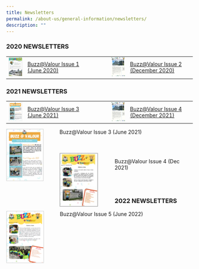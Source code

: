```yaml
---
title: Newsletters
permalink: /about-us/general-information/newsletters/
description: ""
---
```

### 2020 NEWSLETTERS

<table>		
	<tbody><tr>
		<td width="10%">
			<img src="/images/june_2020_pri_nl.jpg">
		</td>
		<td width="35%">
			<a href="https://drive.google.com/file/d/1ORNXkbhmZaNflgYv3vNhLN6JcFNeOWRC/view?usp=drive_link">
				Buzz@Valour Issue 1<br>
				(June 2020)</a>
		</td>
		<td width="10%" style="text-align: center"></td>
		<td width="10%" style="text-align: center">
			<img src="/images/december_2020_pri_nl.jpg">
		</td>
		<td width="35%">
			<a href="https://drive.google.com/file/d/1rr3QspWBnt3gbGCHCYFvUVzWgY3ack91/view?usp=drive_link">
			Buzz@Valour Issue 2<br>
			(December 2020)
			</a>
		</td>
	</tr>
</tbody></table>

### 2021 NEWSLETTERS

<table>		
	<tbody><tr>
		<td width="10%">
			<img src="/images/june_2021_pri_nl.jpg">
		</td>
		<td width="35%">
			<a href="https://drive.google.com/file/d/1OrENKeRqT7x2CaY6CcXt4juz-N3dJEqH/view?usp=drive_link">
				Buzz@Valour Issue 3<br>
				(June 2021)
			</a>
		</td>
		<td width="10%" style="text-align: center"></td>
		<td width="10%" style="text-align: center">
			<img src="/images/december_2020_pri_nl.jpg">
		</td>
		<td width="35%">
			<a href="https://drive.google.com/file/d/1ekVRaH9Ii21yxZgNy2Fw6X7918TeIPSW/view?usp=drive_link">
			Buzz@Valour Issue 4<br>
			(December 2021)
			</a>
		</td>
	</tr>
</tbody></table>

<div>  
<div style="float: left">  
<img src="/images/june_2021_pri_nl.jpg" style="width:70%">  
</div>  
<div></div>  
</div>

Buzz@Valour Issue 3 (June 2021)

<br>
<br>

<div>  
<div style="float: left">  
<img src="/images/dec_2021_pri_nl.jpg" style="width:70%">
</div>  
<div></div>  
</div>

Buzz@Valour Issue 4 (Dec 2021)

<br>
<br>

### 2022 NEWSLETTERS

<div>  
<div style="float: left">  
<img src="/images/june_2022_pri_nl.png" style="width:70%">  
</div>  
<div></div>  
</div>

Buzz@Valour Issue 5 (June 2022)